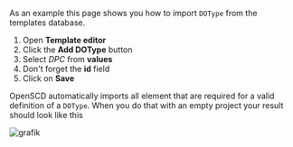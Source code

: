 As an example this page shows you how to import `DOType` from the templates database.

1. Open **Template editor**
2. Click the **Add DOType** button
3. Select *DPC* from **values**
4. Don't forget the **id** field
6. Click on **Save**

OpenSCD automatically imports all element that are required for a valid definition of a `DOType`. When you do that with an empty project your result should look like this

![grafik](https://user-images.githubusercontent.com/66802940/133636784-d1dbe4e6-7402-479e-8357-9d806d49a785.png)